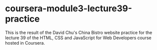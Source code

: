 # coursera-module3-lecture39-practice
This is the result of the David Chu's China Bistro website practice for the lecture 39 of the HTML, CSS and JavaScript for Web Developers course hosted in Coursera.
